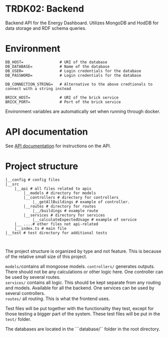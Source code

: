 # TRDK02: Backend

Backend API for the Energy Dashboard. Utilizes MongoDB and HodDB for data storage and RDF schema queries.

# Environment

```
DB_HOST=                # URI of the database
DB_DATABASE=            # Name of the database
DB_USER=                # Login credentials for the database
DB_PASSWORD=            # Login credentials for the database

DB_CONNECTION_STRING=   # Alternative to the above credtionals to connect with a string instead

BRICK_HOST=             # URI of the brick service
BRICK_PORT=             # Port of the brick service
```

Environment variables are automatically set when running through docker.

# API documentation

See [API documentation](api-documentation/README.md) for instructions on the API.
# Project structure 

````
|__config # config files
|__src 
    |__api # all files related to apis
        |__models # directory for models
        |__controllers # directory for controllers 
            |__getAllBuildings # example of controller.
        |__routes # directory for routes
            |__/buildings # example route
        |__services # directory for services
            |__calculateExpectedUsage # example of service
    |__ ....# other files not api-related
    |__index.ts # main file
|__test # test directory for additional tests



````
The project structure is organized by type and not feature. This is because of the relative small size of this project.

```models/```contains all mongoose models. 
```controllers/``` generates outputs. There should not be any calculations or other logic here. One controller can be used by several routes.  
```services/``` contains all logic. This should be kept separate from any routing and models. Available for all the backend. One services can be used by several controllers.  
```routes/``` all routing. This is what the frontend uses. 

Test files will be put together with the functionality they test, except for those testing a bigger part of the system.
These test files will be put in the ```test/``` folder. 

The databases are located in the ```database/`` folder in the root directory. 
